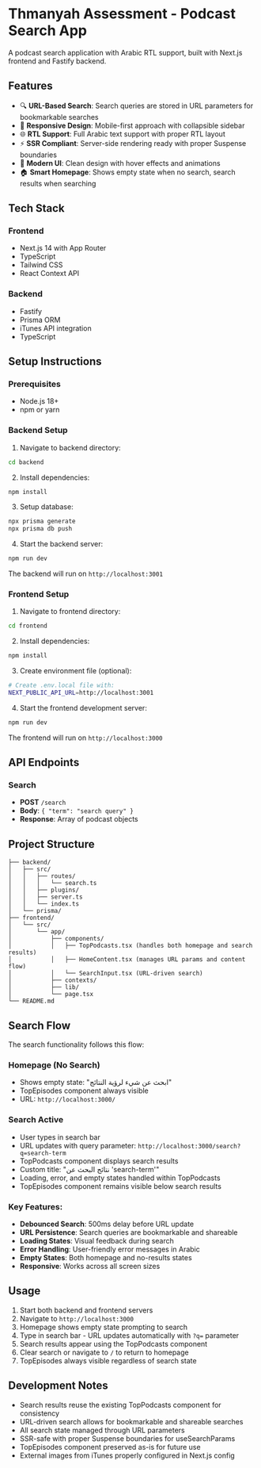 # Thmanyah Assessment - Podcast Search App

A podcast search application with Arabic RTL support, built with Next.js frontend and Fastify backend.

## Features

- 🔍 **URL-Based Search**: Search queries are stored in URL parameters for bookmarkable searches
- 📱 **Responsive Design**: Mobile-first approach with collapsible sidebar
- 🌐 **RTL Support**: Full Arabic text support with proper RTL layout
- ⚡ **SSR Compliant**: Server-side rendering ready with proper Suspense boundaries
- 🎨 **Modern UI**: Clean design with hover effects and animations
- 🏠 **Smart Homepage**: Shows empty state when no search, search results when searching

## Tech Stack

### Frontend
- Next.js 14 with App Router
- TypeScript
- Tailwind CSS
- React Context API

### Backend  
- Fastify
- Prisma ORM
- iTunes API integration
- TypeScript

## Setup Instructions

### Prerequisites
- Node.js 18+
- npm or yarn

### Backend Setup

1. Navigate to backend directory:
```bash
cd backend
```

2. Install dependencies:
```bash
npm install
```

3. Setup database:
```bash
npx prisma generate
npx prisma db push
```

4. Start the backend server:
```bash
npm run dev
```

The backend will run on `http://localhost:3001`

### Frontend Setup

1. Navigate to frontend directory:
```bash
cd frontend
```

2. Install dependencies:
```bash
npm install
```

3. Create environment file (optional):
```bash
# Create .env.local file with:
NEXT_PUBLIC_API_URL=http://localhost:3001
```

4. Start the frontend development server:
```bash
npm run dev
```

The frontend will run on `http://localhost:3000`

## API Endpoints

### Search
- **POST** `/search`
- **Body**: `{ "term": "search query" }`
- **Response**: Array of podcast objects

## Project Structure

```
├── backend/
│   ├── src/
│   │   ├── routes/
│   │   │   └── search.ts
│   │   ├── plugins/
│   │   ├── server.ts
│   │   └── index.ts
│   └── prisma/
├── frontend/
│   └── src/
│       └── app/
│           ├── components/
│           │   ├── TopPodcasts.tsx (handles both homepage and search results)
│           │   ├── HomeContent.tsx (manages URL params and content flow)
│           │   └── SearchInput.tsx (URL-driven search)
│           ├── contexts/
│           ├── lib/
│           └── page.tsx
└── README.md
```

## Search Flow

The search functionality follows this flow:

### Homepage (No Search)
- Shows empty state: "ابحث عن شيء لرؤية النتائج"
- TopEpisodes component always visible
- URL: `http://localhost:3000/`

### Search Active
- User types in search bar
- URL updates with query parameter: `http://localhost:3000/search?q=search-term`
- TopPodcasts component displays search results
- Custom title: "نتائج البحث عن 'search-term'"
- Loading, error, and empty states handled within TopPodcasts
- TopEpisodes component remains visible below search results

### Key Features:
- **Debounced Search**: 500ms delay before URL update
- **URL Persistence**: Search queries are bookmarkable and shareable
- **Loading States**: Visual feedback during search
- **Error Handling**: User-friendly error messages in Arabic
- **Empty States**: Both homepage and no-results states
- **Responsive**: Works across all screen sizes

## Usage

1. Start both backend and frontend servers
2. Navigate to `http://localhost:3000`
3. Homepage shows empty state prompting to search
4. Type in search bar - URL updates automatically with `?q=` parameter
5. Search results appear using the TopPodcasts component
6. Clear search or navigate to `/` to return to homepage
7. TopEpisodes always visible regardless of search state

## Development Notes

- Search results reuse the existing TopPodcasts component for consistency
- URL-driven search allows for bookmarkable and shareable searches
- All search state managed through URL parameters
- SSR-safe with proper Suspense boundaries for useSearchParams
- TopEpisodes component preserved as-is for future use
- External images from iTunes properly configured in Next.js config 